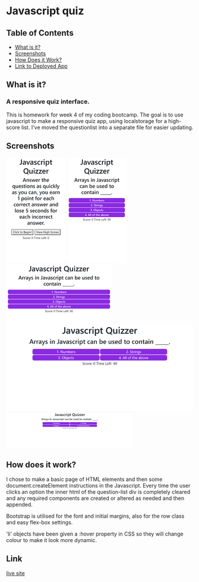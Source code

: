 # Javascript quiz
## Table of Contents
* [What is it?](https://github.com/Andrew836-dev/quiz-game#what-is-it)
* [Screenshots](https://github.com/Andrew836-dev/quiz-game#screenshot)
* [How Does it Work?](https://github.com/Andrew836-dev/quiz-game#how-does-it-work)
* [Link to Deployed App](https://github.com/Andrew836-dev/quiz-game#link)
## What is it?
### A responsive quiz interface.
This is homework for week 4 of my coding bootcamp. The goal is to use javascript to make a responsive quiz app, using localstorage for a high-score list. I've moved the questionlist into a separate file for easier updating.
## Screenshots
![Image of small sized phone, start menu](./img/quizzer-intro.png "small sized phone, start menu")
![Image of small sized phone, question](./img/quizzer-small-phone.png "small sized phone, question")
![Image of small sized phone rotated, question](./img/quizzer-small-phone-sideways.png "small sized phone rotated, question")
![Image of a standard Iphone rotated view](./img/quizzer-iphone-preview.png "rotated Iphone view")
![Image of one question, showing widescreen layout, timer and score](./img/quizzer-widescreen.png "Final appearance")
## How does it work?
I chose to make a basic page of HTML elements and then some document.createElement instructions in the Javascript. Every time the user clicks an option the inner html of the question-list div is completely cleared and any required components are created or altered as needed and then appended.

Bootstrap is utilised for the font and initial margins, also for the row class and easy flex-box settings.

'li' objects have been given a :hover property in CSS so they will change colour to make it look more dynamic.
## Link
[live site](https://andrew836-dev.github.io/quiz-game/)
